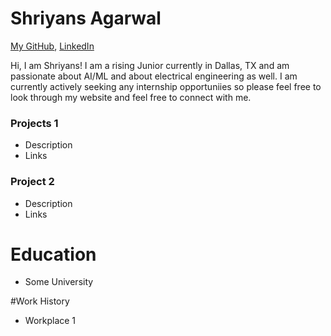 # Shriyans Agarwal
[My GitHub](https://github.com/SACoder99), [LinkedIn](www.linkedin.com/in/shriyans-agarwal-3b0930313)

Hi, I am Shriyans! I am a rising Junior currently in Dallas, TX and am passionate about AI/ML and about electrical engineering as well. I am currently actively seeking any internship opportuniies so please feel free to look through my website and feel free to connect with me.

### Projects 1
 - Description
 - Links

### Project 2
 - Description
 - Links

# Education
 - Some University

#Work History
 - Workplace 1 
